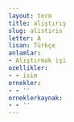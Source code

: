 ```yaml
---
layout: term
title: alıştırış
slug: alistiris
letter: A
lisan: Türkçe
anlamlar:
- Alıştırmak işi
ozellikler:
- - isim
ornekler:
- - ''
orneklerkaynak:
- - ''
---
```

